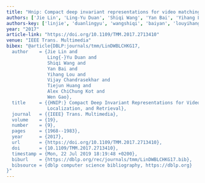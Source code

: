 ```yaml
---
title: "Hnip: Compact deep invariant representations for video matching, localization, and retrieval"
authors: ['Jie Lin', 'Ling-Yu Duan', 'Shiqi Wang', 'Yan Bai', 'Yihang Lou', 'Vijay Chandrasekhar 0001', 'Tiejun Huang', 'Alex ChiChung Kot', 'Wen Gao 0001']
authors-key: ['linjie', 'duanlingyu', 'wangshiqi', 'baiyan', 'louyihang', 'chandrasekharvijay', 'huangtiejun', 'chichungalex', 'gaowen']
year: "2017"
article-link: "https://doi.org/10.1109/TMM.2017.2713410"
venue: "IEEE Trans. Multimedia"
bibex: "@article{DBLP:journals/tmm/LinDWBLCHKG17,
  author    = {Jie Lin and
               Ling{-}Yu Duan and
               Shiqi Wang and
               Yan Bai and
               Yihang Lou and
               Vijay Chandrasekhar and
               Tiejun Huang and
               Alex ChiChung Kot and
               Wen Gao},
  title     = {{HNIP:} Compact Deep Invariant Representations for Video Matching,
               Localization, and Retrieval},
  journal   = {{IEEE} Trans. Multimedia},
  volume    = {19},
  number    = {9},
  pages     = {1968--1983},
  year      = {2017},
  url       = {https://doi.org/10.1109/TMM.2017.2713410},
  doi       = {10.1109/TMM.2017.2713410},
  timestamp = {Mon, 22 Jul 2019 18:19:48 +0200},
  biburl    = {https://dblp.org/rec/journals/tmm/LinDWBLCHKG17.bib},
  bibsource = {dblp computer science bibliography, https://dblp.org}
}"
---
```

